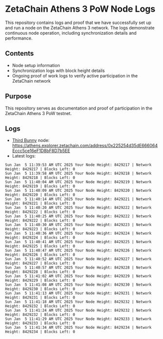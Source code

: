 # ZetaChain Athens 3 PoW Node Logs
This repository contains logs and proof that we have successfully set up and run a node on the ZetaChain Athens 3 network. The logs demonstrate continuous node operation, including synchronization details and performance.

## Contents
- Node setup information
- Synchronization logs with block height details
- Ongoing proof of work logs to verify active participation in the ZetaChain network

## Purpose
This repository serves as documentation and proof of participation in the ZetaChain Athens 3 PoW testnet.

## Logs

- [Third Bunny](https://thirdbunny.xyz/) node: https://athens.explorer.zetachain.com/address/0x225254d35dE666064Eccc5ce16eF1D8bF8D7b5EE
- Latest logs:
```
Sun Jan  5 11:39:53 AM UTC 2025 Your Node Height: 8429217 | Network Height: 8429217 | Blocks Left: 0
Sun Jan  5 11:39:58 AM UTC 2025 Your Node Height: 8429218 | Network Height: 8429218 | Blocks Left: 0
Sun Jan  5 11:40:04 AM UTC 2025 Your Node Height: 8429219 | Network Height: 8429219 | Blocks Left: 0
Sun Jan  5 11:40:09 AM UTC 2025 Your Node Height: 8429220 | Network Height: 8429220 | Blocks Left: 0
Sun Jan  5 11:40:14 AM UTC 2025 Your Node Height: 8429221 | Network Height: 8429221 | Blocks Left: 0
Sun Jan  5 11:40:20 AM UTC 2025 Your Node Height: 8429222 | Network Height: 8429222 | Blocks Left: 0
Sun Jan  5 11:40:25 AM UTC 2025 Your Node Height: 8429222 | Network Height: 8429222 | Blocks Left: 0
Sun Jan  5 11:40:30 AM UTC 2025 Your Node Height: 8429223 | Network Height: 8429223 | Blocks Left: 0
Sun Jan  5 11:40:36 AM UTC 2025 Your Node Height: 8429224 | Network Height: 8429224 | Blocks Left: 0
Sun Jan  5 11:40:41 AM UTC 2025 Your Node Height: 8429225 | Network Height: 8429225 | Blocks Left: 0
Sun Jan  5 11:40:47 AM UTC 2025 Your Node Height: 8429226 | Network Height: 8429226 | Blocks Left: 0
Sun Jan  5 11:40:52 AM UTC 2025 Your Node Height: 8429227 | Network Height: 8429227 | Blocks Left: 0
Sun Jan  5 11:40:57 AM UTC 2025 Your Node Height: 8429228 | Network Height: 8429228 | Blocks Left: 0
Sun Jan  5 11:41:02 AM UTC 2025 Your Node Height: 8429229 | Network Height: 8429229 | Blocks Left: 0
Sun Jan  5 11:41:08 AM UTC 2025 Your Node Height: 8429230 | Network Height: 8429230 | Blocks Left: 0
Sun Jan  5 11:41:13 AM UTC 2025 Your Node Height: 8429231 | Network Height: 8429231 | Blocks Left: 0
Sun Jan  5 11:41:18 AM UTC 2025 Your Node Height: 8429232 | Network Height: 8429232 | Blocks Left: 0
Sun Jan  5 11:41:24 AM UTC 2025 Your Node Height: 8429232 | Network Height: 8429232 | Blocks Left: 0
Sun Jan  5 11:41:29 AM UTC 2025 Your Node Height: 8429233 | Network Height: 8429233 | Blocks Left: 0
Sun Jan  5 11:41:34 AM UTC 2025 Your Node Height: 8429234 | Network Height: 8429234 | Blocks Left: 0
```
